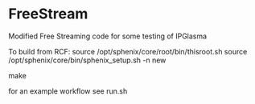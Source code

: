 # FreeStream
Modified Free Streaming code for some testing of IPGlasma

To build from RCF:
source /opt/sphenix/core/root/bin/thisroot.sh
source /opt/sphenix/core/bin/sphenix_setup.sh -n new

make

for an example workflow see run.sh